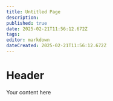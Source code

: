 ```yaml
---
title: Untitled Page
description: 
published: true
date: 2025-02-21T11:56:12.672Z
tags: 
editor: markdown
dateCreated: 2025-02-21T11:56:12.672Z
---
```


# Header
Your content here